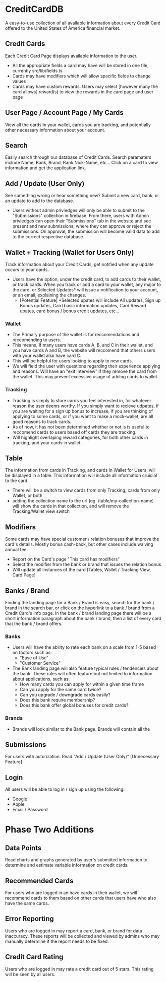 # CreditCardDB
A easy-to-use collection of all available information about every Credit Card offered to the United States of America financial market. 

## Credit Cards
Each Credit Card Page displays available information to the user. 
- All the appropriate fields a card may have will be stored in one file, currently src/lib/fields.ts
- Cards may have modifiers which will allow specific fields to change values
- Cards may have custom rewards. Users may select [however many the card allows] reward(s) to view the rewards in the card page and user page

## User Page / Account Page / My Cards
View all the cards in your wallet, cards you are tracking, and potentially other necessary information about your account. 

## Search
Easily search through our database of Credit Cards. Search paramaters include Name, Bank, Brand, Bank Nick-Name, etc... 
Click on a card to view information and get the application link. 

## Add / Update (User Only)
See something wrong or hear something new? Submit a new card, bank, or an update to add to the database.
- Users without admin privledges will only be able to submit to the "Submissions" collection in firebase. From there, users with Admin privledges can open their "Submissions" tab in the website and see present and new submissions, where they can approve or reject the submissions. On approval, the submission will become valid data to add to the correct respective database.

## Wallet + Tracking (Wallet for Users Only)
Track information about your Credit Cards, get notified when any update occurs to your cards.
- Users have the option, under the credit card, to add cards to their wallet, or track cards. When you track or add a card to your wallet, any major to the card, or Selected Updates* will issue a notification to your account, or an email, explaining the changes.
  - [Potential Feature] *Selected upates will include All updates, Sign up Bonus updates, Card basic information updates, Card Reward upates, card bonus / bonus credit updates, etc...
### Wallet 
- The Primary purpose of the wallet is for reccomendations and reccomending to users.
- This means, If many users have cards A, B, and C in their wallet, and you have cards A and B, the website will reccomend that others users with your wallet also have card C.
- This will be helpful for users looking to apply to new cards.
- We will field the user with questions regarding their experience applying and reasons. Will have an "exit interview" if they remove the card from the wallet. This may prevent excessive usage of adding cards to wallet. 
### Tracking
- Tracking is simply to store cards you feel interested in, for whatever reason the user deems worthy. If you simply want to recieve udpates, if you are waiting for a sign up bonus to increase, if you are thinking of applying to some cards, or if you want to make a mock-wallet, are all good reasons to track cards.
- As of now, it has not been determined whether or not is is useful to reccomend cards to users based off cards they are tracking.
- Will highlight overlaping reward categories, for both other cards in tracking, and your cards in wallet. 

## Table 
The information from cards in Tracking, and cards in Wallet for Users, will be displayed in a table. This information will include all information cruicial to the card. 
- There will be a switch to view cards from only Tracking, cards from only Wallet, or both.
- adding the collection name to the url (eg. /table/my-collection-name) will show the cards in that collection, and will remove the Tracking/Wallet view switch 
 
## Modifiers 
Some cards may have special customer / relation bonuses that improve the card's details. Mostly bonus cash-back, but other cases include waiving annual fee. 
- Report on the Card's page "This card has modifiers" 
- Select the modifier from the bank or brand that issues the relation bonus 
- Will update all instances of the card [Tables, Wallet / Tracking View, Card Page]

## Banks / Brand
Finding the landing page for a Bank / Brand is easy, search for the bank / brand in the search bar, or click on the hyperlink to a bank / brand from a Credit Card's info page. In the bank / brand landing page there will be a short information paragraph about the bank / brand, then a list of every card that the bank / brand offers. 
### Banks 
- Users will have the ability to rate each bank on a scale from 1-5 based on factors such as:
  - "Ease of Use"
  - "Customer Service"
- The Bank landing page will also feature typical rules / tendencies about the bank. These rules will often feature but not limited to information about applications, such as:
  - How many cards you can apply for within a given time frame
  - Can you apply for the same card twice?
  - Can you upgrade / downgrade cards easily?
  - Does this bank require membership?
  - Does this bank offer global bonuses for credit cards?
### Brands
- Brands will look similar to the Bank page. Brands will contain all the 

## Submissions 
For users with autorization. Read "Add / Update (User Only)" [Unnecessary Feature]

## Login 
All users will be able to log in / sign up using the following: 
- Google
- Apple
- Email / Password 

# Phase Two Additions

## Data Points
Read charts and graphs generated by user's submitted information to determine and estimate variable information on credit cards. 

## Recommended Cards 
For users who are logged in an have cards in their wallet, we will recommend cards to them based on other cards that users have who also have the same cards. 

## Error Reporting 
Users who are logged in may report a card, bank, or brand for data inaccuracy. These reports will be collected and viewed by admins who may manually determine if the report needs to be fixed.  

## Credit Card Rating
Users who are logged in may rate a credit card out of 5 stars. This rating will be seen by all users.